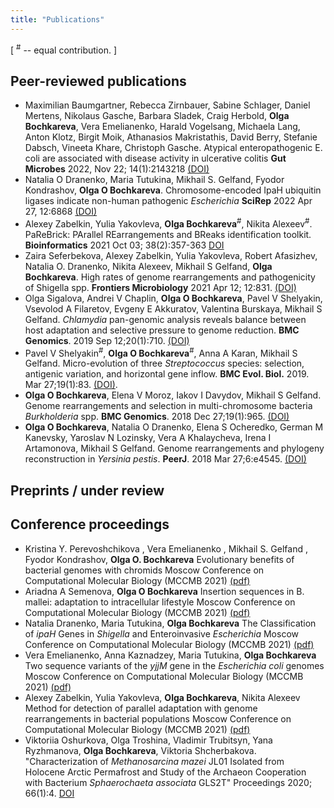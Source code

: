 ```yaml
---
title: "Publications"
---
```


[ <sup>#</sup> -- equal contribution. ]

## Peer-reviewed publications
- Maximilian Baumgartner, Rebecca Zirnbauer, Sabine Schlager, Daniel Mertens, Nikolaus Gasche, Barbara Sladek, Craig Herbold, **Olga Bochkareva**, Vera Emelianenko, Harald Vogelsang, Michaela Lang, Anton Klotz, Birgit Moik, Athanasios Makristathis, David Berry, Stefanie Dabsch, Vineeta Khare, Christoph Gasche. Atypical enteropathogenic E. coli are associated with disease activity in ulcerative colitis **Gut Microbes** 2022, Nov 22; 14(1):2143218 [(DOI)](https://doi.org/10.1080/19490976.2022.2143218)
- Natalia O Dranenko, Maria Tutukina, Mikhail S. Gelfand, Fyodor Kondrashov, **Olga O Bochkareva**. Chromosome-encoded IpaH ubiquitin ligases indicate non-human pathogenic _Escherichia_ **SciRep** 2022
Apr 27, 12:6868 [(DOI)](https://doi.org/10.1038/s41598-022-10827-3)
- Alexey Zabelkin, Yulia Yakovleva, **Olga Bochkareva**<sup>#</sup>, Nikita Alexeev<sup>#</sup>. PaReBrick: PArallel REarrangements and BReaks identification toolkit. **Bioinformatics** 2021 Oct 03; 38(2):357-363 [DOI](https://doi.org/10.1093/bioinformatics/btab691)
- Zaira Seferbekova, Alexey Zabelkin, Yulia Yakovleva, Robert Afasizhev, Natalia O. Dranenko, Nikita Alexeev, Mikhail S Gelfand, **Olga Bochkareva**. High rates of genome rearrangements and pathogenicity of Shigella spp. **Frontiers Microbiology** 2021 Apr 12; 12:831. [(DOI)](https://doi.org/10.3389/fmicb.2021.628622)
- Olga Sigalova, Andrei V Chaplin, **Olga O Bochkareva**, Pavel V Shelyakin, Vsevolod A Filaretov, Evgeny E Akkuratov, Valentina Burskaya, Mikhail S Gelfand. _Chlamydia_ pan-genomic analysis reveals balance between host adaptation and selective pressure to genome reduction. **BMC Genomics**. 2019 Sep 12;20(1):710. [(DOI)](https://doi.org/10.1186/s12864-019-6059-5)
- Pavel V Shelyakin<sup>#</sup>, **Olga O Bochkareva**<sup>#</sup>, Anna A Karan, Mikhail S Gelfand. Micro-evolution of three _Streptococcus_ species: selection, antigenic variation, and horizontal gene inflow. **BMC Evol. Biol.** 2019. Mar 27;19(1):83. [(DOI)](https://doi.org/10.1186/s12862-019-1403-6).
- **Olga O Bochkareva**, Elena V Moroz, Iakov I Davydov, Mikhail S Gelfand. Genome rearrangements and selection in multi-chromosome bacteria _Burkholderia_ spp. **BMC Genomics**. 2018 Dec 27;19(1):965. [(DOI)](https://doi.org/10.1186/s12864-018-5245-1)
- **Olga O Bochkareva**, Natalia O Dranenko, Elena S Ocheredko, German M Kanevsky, Yaroslav N Lozinsky, Vera A Khalaycheva, Irena I Artamonova, Mikhail S Gelfand. Genome rearrangements and phylogeny reconstruction in _Yersinia pestis_. **PeerJ**. 2018 Mar 27;6:e4545. [(DOI)](https://doi.org/10.7717/peerj.4545)

## Preprints / under review

## Conference proceedings

- Kristina Y. Perevoshchikova , Vera Emelianenko , Mikhail S. Gelfand , Fyodor Kondrashov, **Olga O. Bochkareva** Evolutionary benefits of bacterial genomes with chromids Moscow Conference on Computational Molecular Biology (MCCMB 2021) [(pdf)](http://mccmb.belozersky.msu.ru/2021/thesis/abstracts/93_MCCMB_2021.pdf)
- Ariadna A Semenova, **Olga O Bochkareva** Insertion sequences in B. mallei: adaptation to intracellular lifestyle Moscow Conference on Computational Molecular Biology (MCCMB 2021) [(pdf)](http://mccmb.belozersky.msu.ru/2021/thesis/abstracts/193_MCCMB_2021.pdf)
- Natalia Dranenko, Maria Tutukina, **Olga Bochkareva** The Classification of _ipaH_ Genes in _Shigella_ and Enteroinvasive _Escherichia_ Moscow Conference on Computational Molecular Biology (MCCMB 2021) [(pdf)](http://mccmb.belozersky.msu.ru/2021/thesis/abstracts/108_MCCMB_2021.pdf)
- Vera Emelianenko, Anna Kaznadzey, Maria Tutukina, **Olga Bochkareva** Two sequence variants of the _yjjM_ gene in the _Escherichia coli_ genomes Moscow Conference on Computational Molecular Biology (MCCMB 2021) [(pdf)](http://mccmb.belozersky.msu.ru/2021/thesis/abstracts/206_MCCMB_2021.pdf)
- Alexey Zabelkin, Yulia Yakovleva, **Olga Bochkareva**, Nikita Alexeev Method for detection of parallel adaptation with genome rearrangements in bacterial populations Moscow Conference on Computational Molecular Biology (MCCMB 2021) [(pdf)](http://mccmb.belozersky.msu.ru/2021/thesis/abstracts/39_MCCMB_2021.pdf)
- Viktoriia Oshurkova, Olga Troshina, Vladimir Trubitsyn, Yana Ryzhmanova, **Olga Bochkareva**, Viktoria Shcherbakova. "Characterization of _Methanosarcina mazei_ JL01 Isolated from Holocene Arctic Permafrost and Study of the Archaeon Cooperation with Bacterium _Sphaerochaeta associata_ GLS2T" Proceedings 2020; 66(1):4. [DOI](ttps://doi.org/10.3390/proceedings2020066004)
